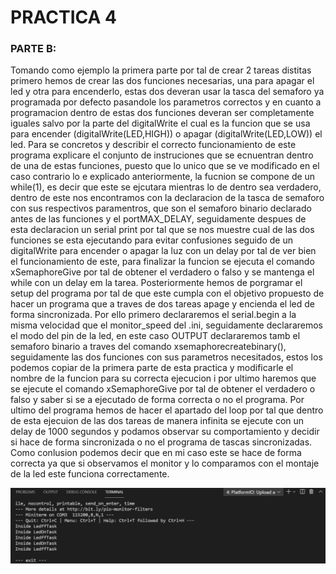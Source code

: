 # PRACTICA 4
### PARTE B:
Tomando como ejemplo la primera parte por tal de crear 2 tareas distitas primero hemos de crear las dos funciones necesarias, una para apagar el led y otra para encenderlo, estas dos deveran usar la tasca del semaforo ya programada por defecto pasandole los parametros correctos y en cuanto a programacion dentro de estas dos funciones deveran ser completamente iguales salvo por la parte del digitalWrite el cual es la funcion que se usa para encender (digitalWrite(LED,HIGH)) o apagar (digitalWrite(LED,LOW)) el led.
Para se concretos y describir el correcto funcionamiento de este programa explicare el conjunto de instruciones que se ecnuentran dentro de una de estas funciones, puesto que lo unico que se ve modificado en el caso contrario lo e explicado anteriormente, la fucnion se compone de un while(1), es decir que este se ejcutara mientras lo de dentro sea verdadero, dentro de este nos encontramos con la declaracion de la tasca de semaforo con sus respectivos paramentros, que son el semaforo binario declarado antes de las funciones y el portMAX_DELAY, seguidamente despues de esta declaracion un serial print por tal que se nos muestre cual de las dos funciones se esta ejecutando para evitar confusiones seguido de un digitalWrite para encender o apagar la luz con un delay por tal de ver bien el funcionamiento de este, para finalizar la funcion se ejecuta el comando xSemaphoreGive por tal de obtener el verdadero o falso y se mantenga el while con un delay em la tarea. 
Posteriormente hemos de porgramar el setup del programa por tal de que este cumpla con el objetivo propuesto de hacer un programa que a traves de dos tareas apage y encienda el led de forma sincronizada. Por ello primero declararemos el serial.begin a la misma velocidad que el monitor_speed del .ini, seguidamente declararemos el modo del pin de la led, en este caso OUTPUT declararemos tamb el semaforo binario a traves del comando xsemaphorecreatebinary(), seguidamente las dos funciones con sus parametros necesitados, estos los podemos copiar de la primera parte de esta practica y modificarle el nombre de la funcion para su correcta ejecucion i por ultimo haremos que se ejecute el comando xSemaphoreGive por tal de obtener el verdadero o falso y saber si se a ejecutado de forma correcta o no el programa.
Por ultimo del programa hemos de hacer el apartado del loop por tal que dentro de esta ejecuion de las dos tareas de manera infinita se ejecute con un delay de 1000 segundos y podamos observar su comportamiento y decidir si hace de forma sincronizada o no el programa de tascas sincronizadas. 
Como conlusion podemos decir que en mi caso este se hace de forma correcta ya que si observamos el monitor y lo comparamos con el montaje de la led este funciona correctamente.

![alt text](CaptPract.png)
